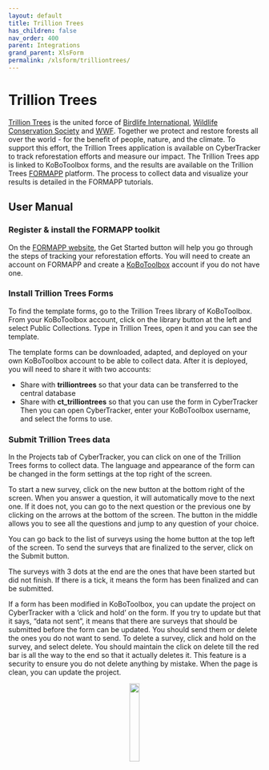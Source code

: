 ```yaml
---
layout: default
title: Trillion Trees
has_children: false
nav_order: 400
parent: Integrations
grand_parent: XlsForm
permalink: /xlsform/trilliontrees/
---
```

# Trillion Trees 

[Trillion Trees](https://trilliontrees.org/) is the united force of [Birdlife International](https://www.birdlife.org/), [Wildlife Conservation Society](https://www.wcs.org/) and [WWF](https://www.worldwildlife.org/). Together we protect and restore forests all over the world - for the benefit of people, nature, and the climate. To support this effort, the Trillion Trees application is available on CyberTracker to track reforestation efforts and measure our impact. The Trillion Trees app is linked to KoBoToolbox forms, and the results are available on the Trillion Trees [FORMAPP](https://formapp.trilliontrees.org/) platform. The process to collect data and visualize your results is detailed in the FORMAPP tutorials.

## User Manual

### Register & install the FORMAPP toolkit
On the [FORMAPP website](https://formapp.trilliontrees.org/), the Get Started button will help you go through the steps of tracking your reforestation efforts. You will need to create an account on FORMAPP and create a [KoBoToolbox](https://www.kobotoolbox.org) account if you do not have one. 

### Install Trillion Trees Forms
To find the template forms, go to the Trillion Trees library of KoBoToolbox. From your KoBoToolbox account, click on the library button at the left and select Public Collections. Type in Trillion Trees, open it and you can see the template. 

The template forms can be downloaded, adapted, and deployed on your own KoBoToolbox account to be able to collect data. After it is deployed, you will need to share it with two accounts: 
- Share with **trilliontrees** so that your data can be transferred to the central database 
- Share with **ct_trilliontrees** so that you can use the form in CyberTracker
Then you can open CyberTracker, enter your KoBoToolbox username, and select the forms to use.

### Submit Trillion Trees data
In the Projects tab of CyberTracker, you can click on one of the Trillion Trees forms to collect data. The language and appearance of the form can be changed in the form settings at the top right of the screen. 

To start a new survey, click on the new button at the bottom right of the screen. When you answer a question, it will automatically move to the next one. If it does not, you can go to the next question or the previous one by clicking on the arrows at the bottom of the screen. The button in the middle allows you to see all the questions and jump to any question of your choice.

You can go back to the list of surveys using the home button at the top left of the screen. To send the surveys that are finalized to the server, click on the Submit button. 

The surveys with 3 dots at the end are the ones that have been started but did not finish. If there is a tick, it means the form has been finalized and can be submitted.

If a form has been modified in KoBoToolbox, you can update the project on CyberTracker with a ‘click and hold’ on the form. If you try to update but that it says, “data not sent”, it means that there are surveys that should be submitted before the form can be updated. You should send them or delete the ones you do not want to send. To delete a survey, click and hold on the survey, and select delete. You should maintain the click on delete till the red bar is all the way to the end so that it actually deletes it. This feature is a security to ensure you do not delete anything by mistake. When the page is clean, you can update the project.

<div style="text-align: center;">
    <img src="{{ site.baseurl }}/assets/trilliontrees/logo.svg" style="width:20%;"/>
</div>
